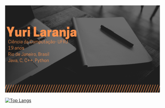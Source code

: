 


![Welcome](/yuri-profile-header.png?raw=true)

[![Top Langs](https://github-readme-stats.vercel.app/api/top-langs/?username=YuriLaranja)](https://github.com/YuriLaranja/github-readme-stats)



